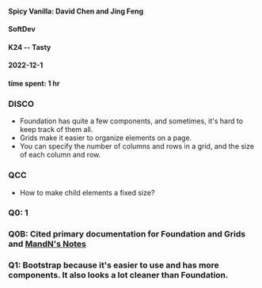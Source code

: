 #### Spicy Vanilla: David Chen and Jing Feng

#### SoftDev

#### K24 -- Tasty

#### 2022-12-1

#### time spent: 1 hr

### DISCO

- Foundation has quite a few components, and sometimes, it's hard to keep track of them all.
- Grids make it easier to organize elements on a page.
- You can specify the number of columns and rows in a grid, and the size of each column and row.

### QCC

- How to make child elements a fixed size?

### Q0: 1

### Q0B: Cited primary documentation for Foundation and Grids and [MandN's Notes](https://github.com/marcjiang123/softdev/blob/main/23_fd_MandN/readme.md)

### Q1: Bootstrap because it's easier to use and has more components. It also looks a lot cleaner than Foundation.
